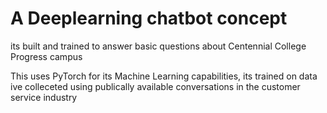 # A Deeplearning chatbot concept 
its built and trained to answer basic questions about Centennial College Progress campus



This uses PyTorch for its Machine Learning capabilities, its trained on data ive colleceted using publically available conversations in the customer service industry 
